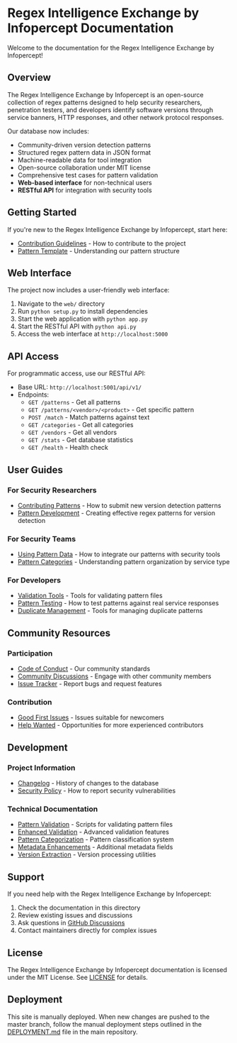 # Regex Intelligence Exchange by Infopercept Documentation

Welcome to the documentation for the Regex Intelligence Exchange by Infopercept!

## Overview

The Regex Intelligence Exchange by Infopercept is an open-source collection of regex patterns designed to help security researchers, penetration testers, and developers identify software versions through service banners, HTTP responses, and other network protocol responses.

Our database now includes:
- Community-driven version detection patterns
- Structured regex pattern data in JSON format
- Machine-readable data for tool integration
- Open-source collaboration under MIT license
- Comprehensive test cases for pattern validation
- **Web-based interface** for non-technical users
- **RESTful API** for integration with security tools

## Getting Started

If you're new to the Regex Intelligence Exchange by Infopercept, start here:

- [Contribution Guidelines](../CONTRIBUTING.md) - How to contribute to the project
- [Pattern Template](../patterns/TEMPLATE.md) - Understanding our pattern structure

## Web Interface

The project now includes a user-friendly web interface:

1. Navigate to the `web/` directory
2. Run `python setup.py` to install dependencies
3. Start the web application with `python app.py`
4. Start the RESTful API with `python api.py`
5. Access the web interface at `http://localhost:5000`

## API Access

For programmatic access, use our RESTful API:

- Base URL: `http://localhost:5001/api/v1/`
- Endpoints:
  - `GET /patterns` - Get all patterns
  - `GET /patterns/<vendor>/<product>` - Get specific pattern
  - `POST /match` - Match patterns against text
  - `GET /categories` - Get all categories
  - `GET /vendors` - Get all vendors
  - `GET /stats` - Get database statistics
  - `GET /health` - Health check

## User Guides

### For Security Researchers
- [Contributing Patterns](../CONTRIBUTING.md) - How to submit new version detection patterns
- [Pattern Development](../patterns/TEMPLATE.md) - Creating effective regex patterns for version detection

### For Security Teams
- [Using Pattern Data](../patterns/README.md) - How to integrate our patterns with security tools
- [Pattern Categories](../PATTERN_CATEGORIZATION.md) - Understanding pattern organization by service type

### For Developers
- [Validation Tools](../tools/README.md) - Tools for validating pattern files
- [Pattern Testing](../tools/README.md) - How to test patterns against real service responses
- [Duplicate Management](../tools/README.md) - Tools for managing duplicate patterns

## Community Resources

### Participation
- [Code of Conduct](../CODE_OF_CONDUCT.md) - Our community standards
- [Community Discussions](https://github.com/Infopercept/Regex-Intelligence-Exchange-by-Infopercept/discussions) - Engage with other community members
- [Issue Tracker](https://github.com/Infopercept/Regex-Intelligence-Exchange-by-Infopercept/issues) - Report bugs and request features

### Contribution
- [Good First Issues](https://github.com/Infopercept/Regex-Intelligence-Exchange-by-Infopercept/issues?q=is%3Aissue+is%3Aopen+label%3A%22good+first+issue%22) - Issues suitable for newcomers
- [Help Wanted](https://github.com/Infopercept/Regex-Intelligence-Exchange-by-Infopercept/issues?q=is%3Aissue+is%3Aopen+label%3A%22help+wanted%22) - Opportunities for more experienced contributors

## Development

### Project Information
- [Changelog](../RELEASE.md) - History of changes to the database
- [Security Policy](../SECURITY.md) - How to report security vulnerabilities

### Technical Documentation
- [Pattern Validation](../tools/README.md) - Scripts for validating pattern files
- [Enhanced Validation](../ENHANCED_VALIDATION.md) - Advanced validation features
- [Pattern Categorization](../PATTERN_CATEGORIZATION.md) - Pattern classification system
- [Metadata Enhancements](../METADATA_ENHANCEMENTS.md) - Additional metadata fields
- [Version Extraction](../VERSION_EXTRACTION.md) - Version processing utilities

## Support

If you need help with the Regex Intelligence Exchange by Infopercept:

1. Check the documentation in this directory
2. Review existing issues and discussions
3. Ask questions in [GitHub Discussions](https://github.com/Infopercept/Regex-Intelligence-Exchange-by-Infopercept/discussions)
4. Contact maintainers directly for complex issues

## License

The Regex Intelligence Exchange by Infopercept documentation is licensed under the MIT License. See [LICENSE](../LICENSE) for details.

## Deployment

This site is manually deployed. When new changes are pushed to the master branch, follow the manual deployment steps outlined in the [DEPLOYMENT.md](../DEPLOYMENT.md) file in the main repository.